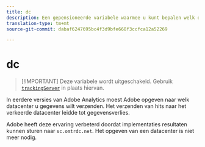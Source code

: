 ```yaml
---
title: dc
description: Een gepensioneerde variabele waarmee u kunt bepalen welk datacenter u wilt gebruiken.
translation-type: tm+mt
source-git-commit: dabaf6247695bc4f3d9bfe668f3ccfca12a52269

---
```



# dc

>[!IMPORTANT] Deze variabele wordt uitgeschakeld. Gebruik [`trackingServer`](trackingserver.md) in plaats hiervan.

In eerdere versies van Adobe Analytics moest Adobe opgeven naar welk datacenter u gegevens wilt verzenden. Het verzenden van hits naar het verkeerde datacenter leidde tot gegevensverlies.

Adobe heeft deze ervaring verbeterd doordat implementaties resultaten kunnen sturen naar `sc.omtrdc.net`. Het opgeven van een datacenter is niet meer nodig.
